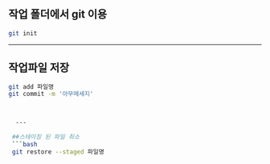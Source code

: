 ## 작업 폴더에서 git 이용

```bash
git init
```

---

## 작업파일 저장
```bash
git add 파일명
git commit -m '아무메세지'



  ---

 ##스테이징 된 파일 취소
 ```bash
 git restore --staged 파일명